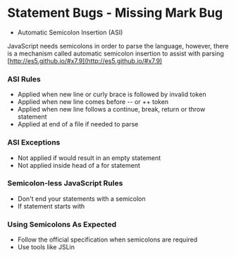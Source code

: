 # Statement Bugs - Missing Mark Bug

- Automatic Semicolon Insertion (ASI)

JavaScript needs semicolons in order to parse the language, however, there is a mechanism called automatic semicolon insertion to assist with parsing [http://es5.github.io/#x7.9](http://es5.github.io/#x7.9)

### ASI Rules

* Applied when new line or curly brace is followed by invalid token
* Applied when new line comes before -- or ++ token
* Applied when new line follows a continue, break, return or throw statement
* Applied at end of a file if needed to parse

### ASI Exceptions

* Not applied if would result in an empty statement
* Not applied inside head of a for statement


### Semicolon-less JavaScript Rules

* Don't end your statements with a semicolon
* If statement starts with


### Using Semicolons As Expected

* Follow the official specification when semicolons are required
* Use tools like JSLin